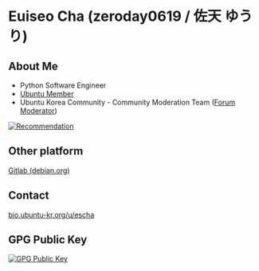 # Euiseo Cha (zeroday0619 / 佐天 ゆうり)

## About Me
* Python Software Engineer
* [Ubuntu Member](https://wiki.ubuntu.com/Membership)
* Ubuntu Korea Community - Community Moderation Team ([Forum Moderator](https://disclosures.ubuntu-kr.org/organizers/gen7/))

[![Recommendation](https://referral.akaiaoon.dev/u/zeroday0619?v=5)](https://referral.akaiaoon.dev)

## Other platform 
[Gitlab (debian.org)](https://salsa.debian.org/zeroday0619)

## Contact
[bio.ubuntu-kr.org/u/escha](https://bio.ubuntu-kr.org/u/escha)

## GPG Public Key
[![GPG Public Key](https://img.shields.io/badge/GPG%20Fingerprint-55A5EA46C60A959E75119B4F39F74FF9CEA87CC9-green?style=for-the-badge)](https://pgp.zeroday0619.dev)
